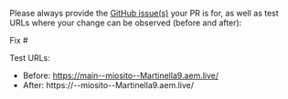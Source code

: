 Please always provide the [GitHub issue(s)](../issues) your PR is for, as well as test URLs where your change can be observed (before and after):

Fix #<gh-issue-id>

Test URLs:
- Before: https://main--miosito--Martinella9.aem.live/
- After: https://<branch>--miosito--Martinella9.aem.live/
